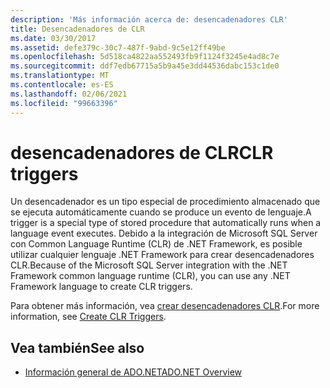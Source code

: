 ```yaml
---
description: 'Más información acerca de: desencadenadores CLR'
title: Desencadenadores de CLR
ms.date: 03/30/2017
ms.assetid: defe379c-30c7-487f-9abd-9c5e12ff49be
ms.openlocfilehash: 5d518ca4822aa552493fb9f1124f3245e4ad8c7e
ms.sourcegitcommit: ddf7edb67715a5b9a45e3dd44536dabc153c1de0
ms.translationtype: MT
ms.contentlocale: es-ES
ms.lasthandoff: 02/06/2021
ms.locfileid: "99663396"
---
```

# <a name="clr-triggers"></a><span data-ttu-id="9555f-103">desencadenadores de CLR</span><span class="sxs-lookup"><span data-stu-id="9555f-103">CLR triggers</span></span>

<span data-ttu-id="9555f-104">Un desencadenador es un tipo especial de procedimiento almacenado que se ejecuta automáticamente cuando se produce un evento de lenguaje.</span><span class="sxs-lookup"><span data-stu-id="9555f-104">A trigger is a special type of stored procedure that automatically runs when a language event executes.</span></span> <span data-ttu-id="9555f-105">Debido a la integración de Microsoft SQL Server con Common Language Runtime (CLR) de .NET Framework, es posible utilizar cualquier lenguaje .NET Framework para crear desencadenadores CLR.</span><span class="sxs-lookup"><span data-stu-id="9555f-105">Because of the Microsoft SQL Server integration with the .NET Framework common language runtime (CLR), you can use any .NET Framework language to create CLR triggers.</span></span>  
  
<span data-ttu-id="9555f-106">Para obtener más información, vea [crear desencadenadores CLR](/sql/relational-databases/triggers/create-clr-triggers).</span><span class="sxs-lookup"><span data-stu-id="9555f-106">For more information, see [Create CLR Triggers](/sql/relational-databases/triggers/create-clr-triggers).</span></span>
  
## <a name="see-also"></a><span data-ttu-id="9555f-107">Vea también</span><span class="sxs-lookup"><span data-stu-id="9555f-107">See also</span></span>

- [<span data-ttu-id="9555f-108">Información general de ADO.NET</span><span class="sxs-lookup"><span data-stu-id="9555f-108">ADO.NET Overview</span></span>](../ado-net-overview.md)

